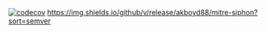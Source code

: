 [![codecov](https://codecov.io/gh/akboyd88/mitre-siphon/branch/master/graph/badge.svg?token=70JSHSV2IY)](https://codecov.io/gh/akboyd88/mitre-siphon)
https://img.shields.io/github/v/release/akboyd88/mitre-siphon?sort=semver
